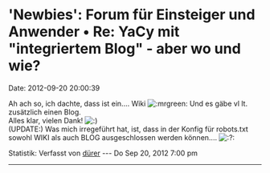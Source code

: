 \'Newbies\': Forum für Einsteiger und Anwender • Re: YaCy mit \"integriertem Blog\" - aber wo und wie?
======================================================================================================

Date: 2012-09-20 20:00:39

Ah ach so, ich dachte, dass ist ein\.... Wiki
![:mrgreen:](http://forum.yacy-websuche.de/images/smilies/icon_mrgreen.gif "Mr. Green")
Und es gäbe vl lt. zusätzlich einen Blog.\
Alles klar, vielen Dank!
![:)](http://forum.yacy-websuche.de/images/smilies/icon_e_smile.gif "Smile")\
(UPDATE:) Was mich irregeführt hat, ist, dass in der Konfig für
robots.txt sowohl WIKI als auch BLOG ausgeschlossen werden können\....
![:?:](http://forum.yacy-websuche.de/images/smilies/icon_question.gif "Question")

Statistik: Verfasst von
[dürer](http://forum.yacy-websuche.de/memberlist.php?mode=viewprofile&u=1844)
--- Do Sep 20, 2012 7:00 pm

------------------------------------------------------------------------
